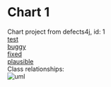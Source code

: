 # Chart 1
Chart project from defects4j, id: 1  
[test](./codes/_test.md)  
[buggy](./codes/_buggy.md)  
[fixed](./codes/_fixed.md)  
[plausible](./codes/_plausible.md)  
Class relationships:   
![uml](http://www.plantuml.com/plantuml/proxy?src=https://raw.githubusercontent.com/boyang9602/APR_resources/master/Chart/1/umls/test2947660.puml)
